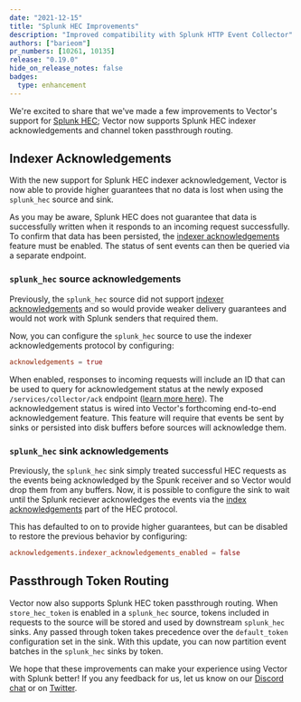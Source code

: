 ```yaml
---
date: "2021-12-15"
title: "Splunk HEC Improvements"
description: "Improved compatibility with Splunk HTTP Event Collector"
authors: ["barieom"]
pr_numbers: [10261, 10135]
release: "0.19.0"
hide_on_release_notes: false
badges:
  type: enhancement
---
```


We're excited to share that we've made a few improvements to Vector's support
for [Splunk HEC][Splunk HEC]; Vector now supports Splunk HEC indexer
acknowledgements and channel token passthrough routing.

## Indexer Acknowledgements

With the new support for Splunk HEC indexer acknowledgement, Vector is now able
to provide higher guarantees that no data is lost when using the `splunk_hec`
source and sink.

As you may be aware, Splunk HEC does not guarantee that data is successfully
written when it responds to an incoming request successfully. To confirm that data has been persisted, the [indexer acknowledgements][indexer] feature must be enabled. The status of sent events can then be queried via a separate endpoint.

### `splunk_hec` source acknowledgements

Previously, the `splunk_hec`  source did not support [indexer
acknowledgements][indexer] and so would provide weaker delivery guarantees and
would not work with Splunk senders that required them.

Now, you can configure the `splunk_hec` source to use the indexer acknowledgements protocol by configuring:

```toml
acknowledgements = true
```

When enabled, responses to incoming requests will include an ID that can be used to query for acknowledgement status at the newly exposed `/services/collector/ack` endpoint ([learn more here][indexer how it works]). The acknowledgement status is wired into Vector's
forthcoming end-to-end acknowledgement feature. This feature will require that
events be sent by sinks or persisted into disk buffers before sources will
acknowledge them.

### `splunk_hec` sink acknowledgements

Previously, the `splunk_hec` sink simply treated successful HEC requests as the
events being acknowledged by the Spunk receiver and so Vector would drop them
from any buffers. Now, it is possible to configure the sink to wait until the
Splunk reciever acknowledges the events via the [index
acknowledgements][indexer] part of the HEC protocol.

This has defaulted to on to provide higher guarantees, but can be disabled to
restore the previous behavior by configuring:

```toml
acknowledgements.indexer_acknowledgements_enabled = false
```

## Passthrough Token Routing

Vector now also supports Splunk HEC token passthrough routing. When
`store_hec_token` is enabled in a `splunk_hec` source, tokens included in
requests to the source will be stored and used by downstream `splunk_hec` sinks.
Any passed through token takes precedence over the `default_token` configuration
set in the sink. With this update, you can now partition event batches in the
`splunk_hec` sinks by token.

We hope that these improvements can make your experience using Vector with
Splunk better! If you any feedback for us, let us know on our [Discord chat] or
on [Twitter].

[Splunk HEC]: https://docs.splunk.com/Documentation/Splunk/8.2.3/Data/UsetheHTTPEventCollector
[indexer]: https://docs.splunk.com/Documentation/Splunk/8.2.3/Data/AboutHECIDXAck
[indexer how it works]: https://master.vector.dev/docs/reference/configuration/sinks/splunk_hec_metrics/#indexer-acknowledgements
[Discord chat]: https://discord.com/invite/dX3bdkF
[Twitter]: https://twitter.com/vectordotdev
